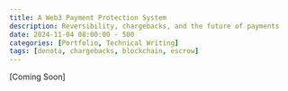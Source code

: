 ```yaml
---
title: A Web3 Payment Protection System
description: Reversibility, chargebacks, and the future of payments
date: 2024-11-04 08:00:00 - 500
categories: [Portfolio, Technical Writing]
tags: [denota, chargebacks, blockchain, escrow]
---
```


[Coming Soon]
